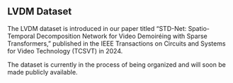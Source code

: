 ## LVDM Dataset

The LVDM dataset is introduced in our paper titled “STD-Net: Spatio-Temporal Decomposition Network for Video Demoiréing with Sparse Transformers,” published in the IEEE Transactions on Circuits and Systems for Video Technology (TCSVT) in 2024.

The dataset is currently in the process of being organized and will soon be made publicly available.
